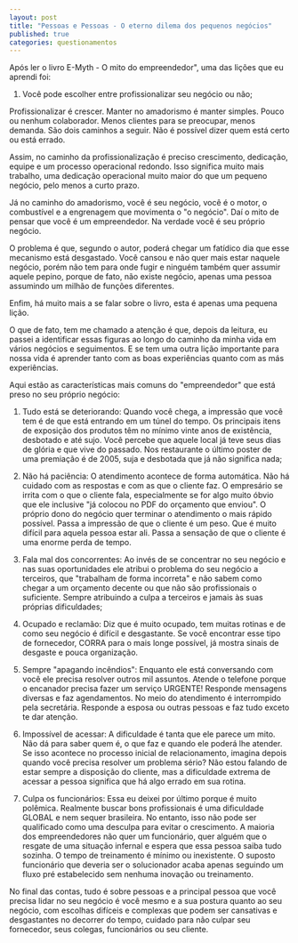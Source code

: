 ```yaml
---
layout: post
title: "Pessoas e Pessoas - O eterno dilema dos pequenos negócios"
published: true
categories: questionamentos
---
```


Após ler o livro E-Myth - O mito do empreendedor", uma das lições que eu aprendi foi: 

1. Você pode escolher entre profissionalizar seu negócio ou não;

Profissionalizar é crescer. Manter no amadorismo é manter simples. Pouco ou nenhum colaborador. Menos clientes para se preocupar, menos demanda. São dois caminhos a seguir. Não é possível dizer quem está certo ou está errado. 

Assim, no caminho da profissionalização é preciso crescimento, dedicação, equipe e um processo operacional redondo. Isso significa muito mais trabalho, uma dedicação operacional muito maior do que um pequeno negócio, pelo menos a curto prazo.  

Já no caminho do amadorismo, você é seu negócio, você é o motor, o combustível e a engrenagem que movimenta o "o negócio". Daí o mito de pensar que você é um empreendedor. Na verdade você é seu próprio negócio. 

O problema é que, segundo o autor, poderá chegar um fatídico dia que esse mecanismo está desgastado. Você cansou e não quer mais estar naquele negócio, porém não tem para onde fugir e ninguém também quer assumir aquele pepino, porque de fato, não existe negócio, apenas uma pessoa assumindo um milhão de funções diferentes. 

Enfim, há muito mais a se falar sobre o livro, esta é apenas uma pequena lição.

O que de fato, tem me chamado a atenção é que, depois da leitura, eu passei a identificar essas figuras ao longo do caminho da minha vida em vários negócios e seguimentos. E se tem uma outra lição importante para nossa vida é aprender tanto com as boas experiências quanto com as más experiências.  

Aqui estão as características mais comuns do "empreendedor" que está preso no seu próprio negócio: 

1. Tudo está se deteriorando: Quando você chega, a impressão que você tem é de que está entrando em um túnel do tempo. Os principais itens de exposição dos produtos têm no mínimo vinte anos de existência, desbotado e até sujo. Você percebe que aquele local já teve seus dias de glória e que vive do passado. Nos restaurante o último poster de uma premiação é de 2005, suja e desbotada que já não significa nada; 

2. Não há paciência: O atendimento acontece de forma automática. Não há cuidado com as respostas e com as que o cliente faz. O empresário se irrita com o que o cliente fala, especialmente se for algo muito óbvio que ele inclusive "já colocou no PDF do orçamento que enviou". O próprio dono do negócio quer terminar o atendimento o mais rápido possível. Passa a impressão de que o cliente é um peso. Que é muito difícil para aquela pessoa estar ali. Passa a sensação de que o cliente é uma enorme perda de tempo. 

3. Fala mal dos concorrentes: Ao invés de se concentrar no seu negócio e nas suas oportunidades ele atribui o problema do seu negócio a terceiros, que "trabalham de forma incorreta" e não sabem como chegar a um orçamento decente ou que não são profissionais o suficiente. Sempre atribuindo a culpa a terceiros e jamais às suas próprias dificuldades;

4. Ocupado e reclamão: Diz que é muito ocupado, tem muitas rotinas e de como seu negócio é difícil e desgastante. Se você encontrar esse tipo de fornecedor, CORRA para o mais longe possível, já mostra sinais de desgaste e pouca organização. 

5. Sempre "apagando incêndios": Enquanto ele está conversando com você ele precisa resolver outros mil assuntos. Atende o telefone porque o encanador precisa fazer um serviço URGENTE! Responde mensagens diversas e faz agendamentos. No meio do atendimento é interrompido pela secretária. Responde a esposa ou outras pessoas e faz tudo exceto te dar atenção. 

6. Impossível de acessar: A dificuldade é tanta que ele parece um mito. Não dá para saber quem é, o que faz e quando ele poderá lhe atender. Se isso acontece no processo inicial de relacionamento, imagina depois quando você precisa resolver um problema sério? Não estou falando de estar sempre a disposição do cliente, mas a dificuldade extrema de acessar a pessoa significa que há algo errado em sua rotina. 

7. Culpa os funcionários: Essa eu deixei por último porque é muito polêmica. Realmente buscar bons profissionais é uma dificuldade GLOBAL e nem sequer brasileira. No entanto, isso não pode ser qualificado como uma desculpa para evitar o crescimento. A maioria dos empreendedores não quer um funcionário, quer alguém que o resgate de uma situação infernal e espera que essa pessoa saiba tudo sozinha. O tempo de treinamento é mínimo ou inexistente. O suposto funcionário que deveria ser o solucionador acaba apenas seguindo um fluxo pré estabelecido sem nenhuma inovação ou treinamento. 

No final das contas, tudo é sobre pessoas e a principal pessoa que você precisa lidar no seu negócio é você mesmo e a sua postura quanto ao seu negócio, com escolhas difíceis e complexas que podem ser cansativas e desgastantes no decorrer do tempo, cuidado para não culpar seu fornecedor, seus colegas, funcionários ou seu cliente.
